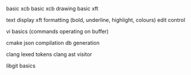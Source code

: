
basic xcb
basic xcb drawing
basic xft

text display
xft formatting (bold, underline, highlight, colours)
edit control

vi basics (commands operating on buffer)

cmake json compilation db generation

clang lexed tokens
clang ast visitor

libgit basics
